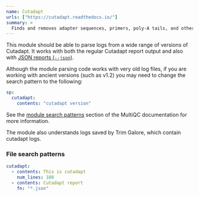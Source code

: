 ```yaml
---
name: Cutadapt
urls: ["https://cutadapt.readthedocs.io/"]
summary: >
  Finds and removes adapter sequences, primers, poly-A tails, and other types of unwanted sequences
---
```


<!--
~~~~~ DO NOT EDIT ~~~~~
This file is autogenerated from the MultiQC module python docstring.
Do not edit the markdown, it will be overwritten.

File path for the source of this content: test-data/data/modules/cutadapt/cutadapt.py
~~~~~~~~~~~~~~~~~~~~~~~
-->

This module should be able to parse logs from a wide range of versions of Cutadapt.
It works with both the regular Cutadapt report output and also with
[JSON reports (`--json`)](https://cutadapt.readthedocs.io/en/latest/guide.html#json-report).

Although the module parsing code works with very old log files, if you are working with
ancient versions (such as v1.2) you may need to change the search pattern to the following:

```yaml
sp:
  cutadapt:
    contents: "cutadapt version"
```

See the [module search patterns](http://multiqc.info/docs/#module-search-patterns)
section of the MultiQC documentation for more information.

The module also understands logs saved by Trim Galore, which contain cutadapt logs.

### File search patterns

```yaml
cutadapt:
  - contents: This is cutadapt
    num_lines: 100
  - contents: Cutadapt report
    fn: "*.json"
```
